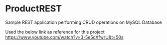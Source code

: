 # ProductREST
Sample REST application performing CRUD operations on MySQL Database

Used the below link as reference for this project
https://www.youtube.com/watch?v=3-5e5cXfwrU&t=50s
